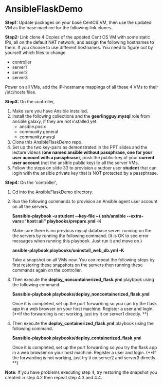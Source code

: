 # AnsibleFlaskDemo

**Step1:**
Update packages on your base CentOS VM, then use the updated VM as the base machine for the following link clones.

**Step2:**
Link clone 4 Copies of the updated Cent OS VM with some static IPs, all on the default NAT network, and assign the following hostnames to them. If you choose to use different hostnames. You need to figure out by yourself which files to change.
- controller
- server1
- server2
- server3

Power on all VMs, add the IP-hostname mappings of all these 4 VMs to their /etc/hosts files.

**Step3:**
On the controller, 

 1. Make sure you have Ansible installed.
 2. Install the following collections and the **geerlingguy.mysql** role from ansible galaxy, if they are not installed yet.
	- ansible.posix
	- community.general
	- community.mysql
 3. Clone this AnsibleFlaskDemo repo.
 4. Set up the two key-pairs as demonstrated in the PPT slides and the lecture videos (**one named ansible without passphrase, one for your user account with a passphrase**), push the public-key of your **current user account** (not the ansible public key) to all the server VMs.
 5. Follow the steps on slide 33 to provision a sudoer user **student** that can login with the ansible private key that is NOT protected by a passphrase.  

**Step4:**
On the 'controller', 

 1. Cd into the AnsibleFlaskDemo directory.
 2. Run the following commands to provision an Ansible agent user account on all the servers. 

    **$ansible-playbook -u student --key-file ~/.ssh/ansible --extra-vars="host=all" playbooks/prepare.yml -K**

    Make sure there is no previous mysql database server running on the the servers by running the following command. 
    (It is OK to see error messages when running this playbook. Just run it and move on.)

    **ansible-playbook playbooks/uninstall_web_db.yml -K**
    
    Take a snapshot on all VMs now. You can repeat the following steps by first restoring these snapshots on the servers then running these commands again on the controller.

4. Then execute the **deploy_noncontainerized_flask.yml** playbook using the following command.

     **$ansible-playbook playbooks/deploy_noncontainerized_flask.yml**

	Once it is completed, set up the port forwarding so you can try the flask app in a web browser on your host machine. Register a user and login.
	(**If the forwarding is not working, just try it on server1 directly. **)

5. Then execute the **deploy_containerized_flask.yml** playbook using the following command.

     **$ansible-playbook playbooks/deploy_containerized_flask.yml**
	
	Once it is completed, set up the port forwarding so you try the flask app in a web browser on your host machine. Register a user and login.
	(**If the forwarding is not working, just try it on server2 and server3 directly. **)

**Note:**
If you have problems executing step 4, try restoring the snapshot you created in step 4.2 then repeat step 4.3 and 4.4.

